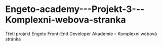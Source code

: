 # Engeto-academy---Projekt-3---Komplexni-webova-stranka
Třetí projekt Engeto Front-End Developer Akademie – Komplexní webová stránka
